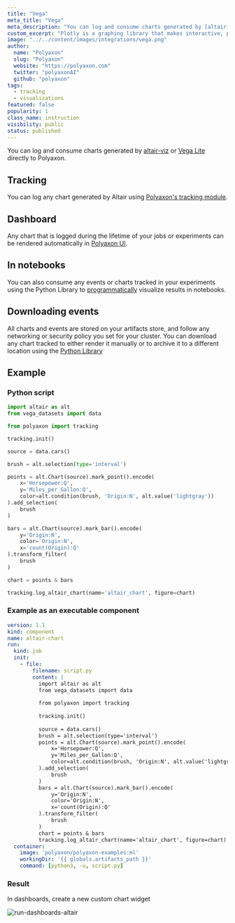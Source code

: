 ```yaml
---
title: "Vega"
meta_title: "Vega"
meta_description: "You can log and consume charts generated by [altair-viz](https://altair-viz.github.io/) or [Vega Lite](http://vega.github.io/vega-lite/) directly to Polyaxon."
custom_excerpt: "Plotly is a graphing library that makes interactive, publication-quality graphs. Examples of how to make line plots, scatter plots, area charts, bar charts, error bars, box plots, histograms, heatmaps, subplots, multiple-axes, polar charts, and bubble charts. "
image: "../../content/images/integrations/vega.png"
author:
  name: "Polyaxon"
  slug: "Polyaxon"
  website: "https://polyaxon.com"
  twitter: "polyaxonAI"
  github: "polyaxon"
tags:
  - tracking
  - visualizations
featured: false
popularity: 1
class_name: instruction
visibility: public
status: published
---
```


You can log and consume charts generated by [altair-viz](https://altair-viz.github.io/) or [Vega Lite](http://vega.github.io/vega-lite/) directly to Polyaxon.

## Tracking

You can log any chart generated by Altair using [Polyaxon's tracking module](/docs/experimentation/tracking/module/#log_altair_chart).

## Dashboard

Any chart that is logged during the lifetime of your jobs or experiments can be rendered automatically in [Polyaxon UI](/docs/experimentation/visualizations/custom/#altair).

## In notebooks

You can also consume any events or charts tracked in your experiments using the Python Library to [programmatically](/docs/experimentation/visualizations/programmatic/#single-run) visualize results in notebooks.

## Downloading events

All charts and events are stored on your artifacts store, and follow any networking or security policy you set for your cluster.
You can download any chart tracked to either render it manually or to archive it to a different location using the [Python Library](/docs/core/python-library/run-client/#get_events)

## Example

### Python script

```python
import altair as alt
from vega_datasets import data

from polyaxon import tracking

tracking.init()

source = data.cars()

brush = alt.selection(type='interval')

points = alt.Chart(source).mark_point().encode(
    x='Horsepower:Q',
    y='Miles_per_Gallon:Q',
    color=alt.condition(brush, 'Origin:N', alt.value('lightgray'))
).add_selection(
    brush
)

bars = alt.Chart(source).mark_bar().encode(
    y='Origin:N',
    color='Origin:N',
    x='count(Origin):Q'
).transform_filter(
    brush
)

chart = points & bars

tracking.log_altair_chart(name='altair_chart', figure=chart)
```

### Example as an executable component

```yaml
version: 1.1
kind: component
name: altair-chart
run:
  kind: job
  init:
    - file:
        filename: script.py
        content: |
          import altair as alt
          from vega_datasets import data
  
          from polyaxon import tracking
  
          tracking.init()
  
          source = data.cars()
          brush = alt.selection(type='interval')
          points = alt.Chart(source).mark_point().encode(
              x='Horsepower:Q',
              y='Miles_per_Gallon:Q',
              color=alt.condition(brush, 'Origin:N', alt.value('lightgray'))
          ).add_selection(
              brush
          )
          bars = alt.Chart(source).mark_bar().encode(
              y='Origin:N',
              color='Origin:N',
              x='count(Origin):Q'
          ).transform_filter(
              brush
          )
          chart = points & bars
          tracking.log_altair_chart(name='altair_chart', figure=chart)
  container:
    image: 'polyaxon/polyaxon-examples:ml'
    workingDir: '{{ globals.artifacts_path }}'
    command: [python3, -u, script.py]
```

### Result

In dashboards, create a new custom chart widget

![run-dashboards-altair](../../content/images/dashboard/runs/dashboards-altair.png)
